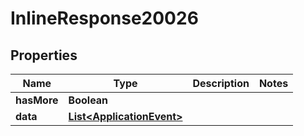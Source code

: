 

# InlineResponse20026

## Properties

Name | Type | Description | Notes
------------ | ------------- | ------------- | -------------
**hasMore** | **Boolean** |  | 
**data** | [**List&lt;ApplicationEvent&gt;**](ApplicationEvent.md) |  | 



